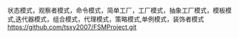 状态模式，观察者模式，命令模式，简单工厂，工厂模式，抽象工厂模式，模板模式,迭代器模式，组合模式，代理模式，策略模式,单例模式，装饰者模式
https://github.com/tsxy2007/FSMProject.git
